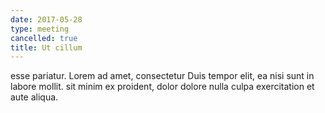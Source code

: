 ```yaml
---
date: 2017-05-28
type: meeting
cancelled: true
title: Ut cillum
---
```

esse pariatur. Lorem ad amet, consectetur Duis tempor elit, ea nisi sunt in labore mollit. sit minim ex proident, dolor dolore nulla culpa exercitation et aute aliqua.